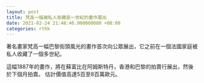 ```yaml
---
layout: post
title: 梵高一幅被私人收藏逾一世紀的畫作展出
date: 2021-02-24 21:48:46.000000000 +08:00
categories: rthk
---
```


著名畫家梵高一幅巴黎街頭風光的畫作首次向公眾展出，它之前在一個法國家庭被私人收藏了一個多世紀。

這幅1887年的畫作，將在蘇富比在阿姆斯特丹，香港和巴黎的拍賣行展出，然後於下個月拍賣。 估計價值高達5百至8百萬歐元。
